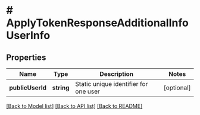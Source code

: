 # # ApplyTokenResponseAdditionalInfoUserInfo

## Properties

Name | Type | Description | Notes
------------ | ------------- | ------------- | -------------
**publicUserId** | **string** | Static unique identifier for one user | [optional]

[[Back to Model list]](../../README.md#models) [[Back to API list]](../../README.md#endpoints) [[Back to README]](../../README.md)
